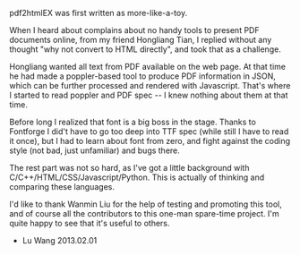 pdf2htmlEX was first written as more-like-a-toy. 

When I heard about complains about no handy tools to present PDF documents online, from my friend Hongliang Tian, I replied without any thought "why not convert to HTML directly", and took that as a challenge. 

Hongliang wanted all text from PDF available on the web page. At that time he had made a poppler-based tool to produce PDF information in JSON, which can be further processed and rendered with Javascript. That's where I started to read poppler and PDF spec -- I knew nothing about them at that time.

Before long I realized that font is a big boss in the stage. Thanks to Fontforge I did't have to go too deep into TTF spec (while still I have to read it once), but I had to learn about font from zero, and fight against the coding style (not bad, just unfamiliar) and bugs there.

The rest part was not so hard, as I've got a little background with C/C++/HTML/CSS/Javascript/Python. This is actually of thinking and comparing these languages.

I'd like to thank Wanmin Liu for the help of testing and promoting this tool, and of course all the 
contributors to this one-man spare-time project. I'm quite happy to see that it's useful to others.


- Lu Wang
2013.02.01